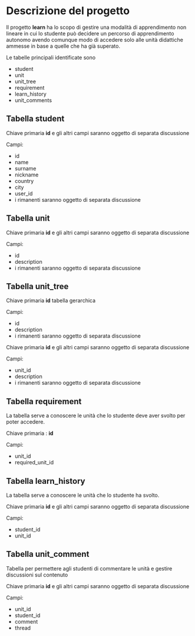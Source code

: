 # Descrizione del progetto

Il progetto **learn** ha lo scopo di gestire una modalità di apprendimento
non lineare in cui lo studente può decidere un percorso di apprendimento
autonomo avendo comunque modo di accedere solo alle unità didattiche ammesse
in base a quelle che ha già superato.


Le tabelle principali identificate sono

- student
- unit
- unit_tree
- requirement
- learn_history
- unit_comments

## Tabella student

Chiave primaria **id** e gli altri campi saranno oggetto di separata discussione

Campi:

- id
- name
- surname
- nickname
- country
- city
- user_id
- i rimanenti saranno oggetto di separata discussione

## Tabella unit

Chiave primaria **id** e gli altri campi saranno oggetto di separata discussione

Campi:

- id
- description
- i rimanenti saranno oggetto di separata discussione

## Tabella unit_tree

Chiave primaria **id** tabella gerarchica

Campi:

- id
- description
- i rimanenti saranno oggetto di separata discussione


Chiave primaria **id** e gli altri campi saranno oggetto di separata discussione

Campi:

- unit_id
- description
- i rimanenti saranno oggetto di separata discussione

## Tabella requirement 

La tabella serve a conoscere le unità che lo studente deve aver svolto per poter accedere.

Chiave primaria : **id** 

Campi:

- unit_id
- required_unit_id

## Tabella learn_history

La tabella serve a conoscere le unità che lo studente ha svolto.

Chiave primaria **id** 
e gli altri campi saranno oggetto di separata discussione

Campi:

- student_id
- unit_id


## Tabella unit_comment

Tabella per permettere agli studenti di commentare le unità e gestire discussioni sul
contenuto

Chiave primaria **id** 
e gli altri campi saranno oggetto di separata discussione

Campi:

- unit_id
- student_id
- comment
- thread

